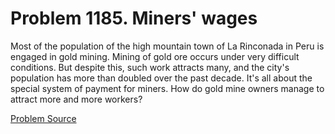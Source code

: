 # Problem 1185. Miners' wages

Most of the population of the high mountain town of La Rinconada in Peru is engaged in gold mining. Mining of gold ore occurs under very difficult conditions. But despite this, such work attracts many, and the city's population has more than doubled over the past decade. It's all about the special system of payment for miners. How do gold mine owners manage to attract more and more workers?

[Problem Source](https://www.trizland.ru/tasks/5636/)